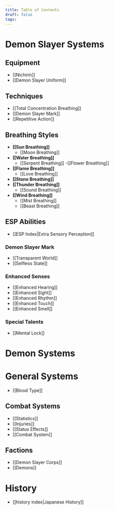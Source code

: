 ```yaml
---
title: Table of Contents
draft: false
tags:
---
```


# Demon Slayer Systems

## Equipment

- [[Nichirin]]
- [[Demon Slayer Uniform]]

## Techniques

- [[Total Concentration Breathing]]
- [[Demon Slayer Mark]]
- [[Repetitive Action]]

## Breathing Styles

- **[[Sun Breathing]]**
  - [[Moon Breathing]]
- **[[Water Breathing]]**
  - [[Serpent Breathing]]
  -[[Flower Breathing]]
- **[[Flame Breathing]]**
  - [[Love Breathing]]
- **[[Stone Breathing]]**
- **[[Thunder Breathing]]**
  - [[Sound Breathing]]
- **[[Wind Breathing]]**
  - [[Mist Breathing]]
  - [[Beast Breathing]]

## ESP Abilities

- [[ESP Index|Extra Sensory Perception]]
### Demon Slayer Mark

- [[Transparent World]]
- [[Selfless State]]

### Enhanced Senses

- [[Enhanced Hearing]]
- [[Enhanced Sight]]
- [[Enhanced Rhythm]]
- [[Enhanced Touch]]
- [[Enhanced Smell]]
### Special Talents

- [[Mental Lock]]

# Demon Systems

# General Systems

- [[Blood Type]]
## Combat Systems

- [[Statistics]]
- [[Injuries]]
- [[Status Effects]]
- [[Combat System]]
## Factions

- [[Demon Slayer Corps]]
- [[Demons]]

# History 

- [[history index|Japanese History]]